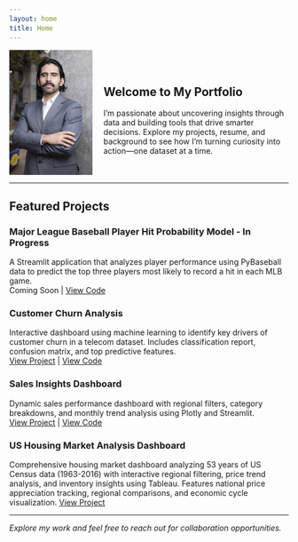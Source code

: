 ```yaml
---
layout: home
title: Home
---
```


<div style="display: flex; align-items: center; gap: 20px;">
  <img src="headshot.jpg" alt="Headshot" width="150">
  <div style="text-align: left;">
    <h2 style="text-align: left;"><b>Welcome to My Portfolio</b></h2>
    I’m passionate about uncovering insights through data and building tools that drive smarter decisions.  
    Explore my projects, resume, and background to see how I’m turning curiosity into action—one dataset at a time.
  </div>
</div>

---

## **Featured Projects**

### **Major League Baseball Player Hit Probability Model - In Progress**
A Streamlit application that analyzes player performance using PyBaseball data to predict the top three players most likely to record a hit in each MLB game.<br>
Coming Soon | [View Code](https://github.com/RuizOsvaldo/mlb_prop_predictor)

### **Customer Churn Analysis**
Interactive dashboard using machine learning to identify key drivers of customer churn in a telecom dataset. Includes classification report, confusion matrix, and top predictive features.<br>
[View Project](https://oruiz-ccd.streamlit.app) | [View Code](https://github.com/RuizOsvaldo/customer_churn_dashboard)

### **Sales Insights Dashboard**
Dynamic sales performance dashboard with regional filters, category breakdowns, and monthly trend analysis using Plotly and Streamlit.<br>
[View Project](https://oruiz-sid.streamlit.app) | [View Code](https://github.com/RuizOsvaldo/sales_insights_dashboard)

### **US Housing Market Analysis Dashboard**
Comprehensive housing market dashboard analyzing 53 years of US Census data (1963-2016) with interactive regional filtering, price trend analysis, and inventory insights using Tableau. Features national price appreciation tracking, regional comparisons, and economic cycle visualization.
[View Project](https://public.tableau.com/app/profile/osvaldo.ruiz3189/viz/U_S_HomeSales1963-2016_17543278409820/Dashboard?publish=yes)

---

*Explore my work and feel free to reach out for collaboration opportunities.*
